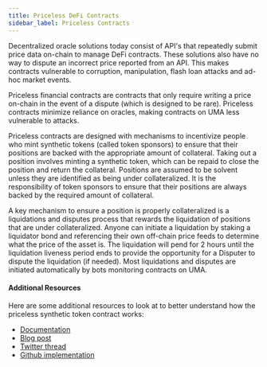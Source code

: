 ```yaml
---
title: Priceless DeFi Contracts
sidebar_label: Priceless Contracts
---
```


Decentralized oracle solutions today consist of API's that repeatedly submit price data on-chain to manage DeFi contracts. These solutions also have no way to dispute an incorrect price reported from an API. This makes contracts vulnerable to corruption, manipulation, flash loan attacks and ad-hoc market events.

Priceless financial contracts are contracts that only require writing a price on-chain in the event of a dispute (which is designed to be rare). Priceless contracts minimize reliance on oracles, making contracts on UMA less vulnerable to attacks. 

Priceless contracts are designed with mechanisms to incentivize people who mint synthetic tokens (called token sponsors) to ensure that their positions are backed with the appropriate amount of collateral. Taking out a position involves minting a synthetic token, which can be repaid to close the position and return the collateral. Positions are assumed to be solvent unless they are identified as being under collateralized. It is the responsibility of token sponsors to ensure that their positions are always backed by the required amount of collateral.

A key mechanism to ensure a position is properly collateralized is a liquidations and disputes process that rewards the liquidation of positions that are under collateralized. Anyone can initiate a liquidation by staking a liquidator bond and referencing their own off-chain price feeds to determine what the price of the asset is. The liquidation will pend for 2 hours until the liquidation liveness period ends to provide the opportunity for a Disputer to dispute the liquidation (if needed). Most liquidations and disputes are initiated automatically by bots monitoring contracts on UMA. 


#### Additional Resources

Here are some additional resources to look at to better understand how the priceless synthetic token contract works:

- [Documentation](synthetic-tokens/what-are-synthetic-assets.md)
- [Blog post](https://medium.com/uma-project/priceless-synthetic-tokens-f28e6452c18b)
- [Twitter thread](https://twitter.com/UMAprotocol/status/1242891550872535042?s=20)
- [Github implementation](https://github.com/UMAprotocol/protocol/tree/master/packages/core/contracts/financial-templates)
